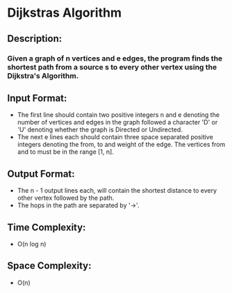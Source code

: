 # Dijkstras Algorithm
## Description:
### Given a graph of n vertices and e edges, the program finds the shortest path from a source s to every other vertex using the Dijkstra's Algorithm.
## Input Format:
* The first line should contain two positive integers n and e denoting the number of vertices and edges in the graph followed a character 'D' or 'U' denoting whether the graph is Directed or Undirected.
* The next e lines each should contain three space separated positive integers denoting the from, to and weight of the edge. The vertices from and to must be in the range [1, n].
## Output Format:
* The n - 1 output lines each, will contain the shortest distance to every other vertex followed by the path.
* The hops in the path are separated by '->'.
## Time Complexity: 
* O(n log n)
## Space Complexity: 
* O(n)